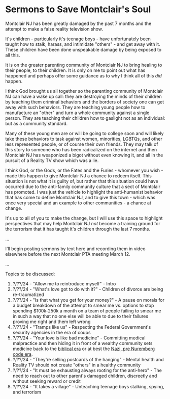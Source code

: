 # Sermons to Save Montclair's Soul

Montclair NJ has been greatly damaged by the past 7 months and the attempt to make a false reality television show.

It's children - particularly it's teenage boys - have unfortunately been taught how to stalk, harass, and intimidate "others" - and get away with it. These children have been done unspeakable damage by being exposed to all this.

It is on the greater parenting community of Montclair NJ to bring healing to their people, to their children. It is only on me to point out what has happened and perhaps offer some guidance as to why I think all of this _did_ happen.

I think God brought us all together so the parenting community of Montclair NJ can have a wake up call: they are destroying the minds of their children by teaching them criminal behaviors and the borders of society one can get away with such behaviors. They are teaching young people how to manufacture an "other" and turn a whole community against a single person. They are teaching their children how to gaslight not as an individual: but as a community standard.

Many of these young men are or will be going to college soon and will likely take these behaviors to task against women, minorities, LGBTQs, and other less represented people, or of course their own friends. They may talk of this story to someone who has been radicalized on the internet and then Montclair NJ has weaponized a bigot without even knowing it, and all in the pursuit of a Reality TV show which was a lie.
 
I think God, or the Gods, or the Fates and the Furies - whomever you wish - made this happen to give Montclair NJ a chance to redeem itself. This situation is not what it is guilty of, but rather that this situation could have occurred due to the anti-family community culture that a sect of Montclair has promoted. I was just the vehicle to highlight the anti-humanist behavior that has come to define Montclair NJ, and to give this town - which was once very special and an example to other communities - a chance at change.

It's up to all of you to make the change, but I will use this space to highlight perspectives that may help Montclair NJ _not_ become a training ground for the terrorism that it has taught it's children through the last 7 months.

...

I'll begin posting sermons by text here and recording them in video elsewhere before the next Montclair PTA meeting March 12.

...

Topics to be discussed:

1. ?/??/24 - "Allow me to reintroduce myself" - Intro
1. ?/??/24 - "What's love got to do with it?" - Children of divorce are being re-traumatized
1. ?/??/24 - "Is that what you get for your money?" - A pause on morals for a budget breakdown of the attempt to smear me vs. options to stop spending $100k-250k a month on a team of people failing to smear me in such a way that no one else will be able to due to their failures proving me right and them ~~left~~ wrong
1. ?/??/24 - "Tramps like us" - Respecting the Federal Government's security agencies in the era of coups
1. ?/??/24 - "Your love is like bad medicine" - Committing medical malpractice and then hiding it in front of a wealthy community sets medicine back to the [biblical era](https://medschool.ucla.edu/blog-post/modern-hippocratic-oath-holds-the-underlying-values-of#:~:text=Written%20in%20the%205th%20century,and%20act%20in%20patients'%20interests.) or at best the [Nazi, pre Nuremberg code era](https://www.thelancet.com/journals/lancet/article/PIIS0140-6736%2805%2960641-1/abstract).
1. ?/??/24 - "They're selling postcards of the hanging" - Mental health and Reality TV should not create "others" in a healthy community
1. ?/??/24 - "It must be exhausting always rooting for the anti-hero" - The need to reach out to other parent's damaged children, discreetly and without seeking reward or credit
1. ?/??/24 - "It takes a village" - Unteaching teenage boys stalking, spying, and terrorism

